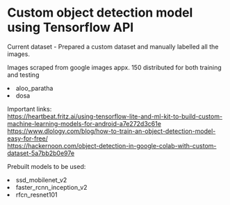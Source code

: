 <h1>Custom object detection model using Tensorflow API </h1>
<p>Current dataset - Prepared a custom dataset and manually labelled all the images.</p>
<p>Images scraped from google images appx. 150 distributed for both training and testing</p>
<li>aloo_paratha</li>
<li>dosa</li>

Important links:<br>
https://heartbeat.fritz.ai/using-tensorflow-lite-and-ml-kit-to-build-custom-machine-learning-models-for-android-a7e272d3c61e<br>
https://www.dlology.com/blog/how-to-train-an-object-detection-model-easy-for-free/<br>
https://hackernoon.com/object-detection-in-google-colab-with-custom-dataset-5a7bb2b0e97e<br>

<p>Prebuilt models to be used: </p>
<li>ssd_mobilenet_v2</li>
<li>faster_rcnn_inception_v2</li>
<li>rfcn_resnet101</li>
